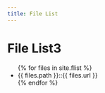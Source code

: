 ```yaml
---
title: File List
---
```

  <h1>File List3</h1>

  <ul>
    {% for files in site.flist %}
        <li class="timeline_card">
        {{ files.path }}::{{ files.url }}
       </li>
    {% endfor %}
  </ul>
